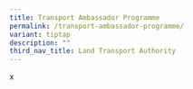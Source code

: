 ```yaml
---
title: Transport Ambassador Programme
permalink: /transport-ambassador-programme/
variant: tiptap
description: ""
third_nav_title: Land Transport Authority
---
```

<p>x</p>